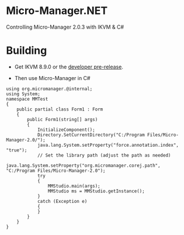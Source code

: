 # Micro-Manager.NET
 Controlling Micro-Manager 2.0.3 with IKVM & C#

# Building 
- Get IKVM 8.9.0 or the [developer pre-release](https://github.com/ikvmnet/ikvm/actions/runs/9238355862/artifacts/1537937356).

- Then use Micro-Manager in C#
```
using org.micromanager.@internal;
using System;
namespace MMTest
{
    public partial class Form1 : Form
    {
        public Form1(string[] args)
        {
            InitializeComponent();
            Directory.SetCurrentDirectory("C:/Program Files/Micro-Manager-2.0/");
            java.lang.System.setProperty("force.annotation.index", "true");
            // Set the library path (adjust the path as needed)
            java.lang.System.setProperty("org.micromanager.corej.path", "C:/Program Files/Micro-Manager-2.0");
            try
            {
                MMStudio.main(args);
                MMStudio ms = MMStudio.getInstance();
            }
            catch (Exception e)
            {
            }
        }
    }
}
```
